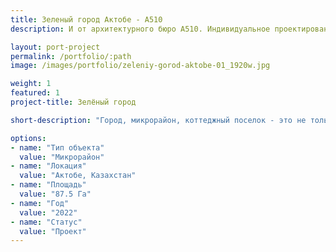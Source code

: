 ```yaml
---
title: Зеленый город Актобе - А510
description: И от архитектурного бюро А510. Индивидуальное проектирование на заказ.

layout: port-project
permalink: /portfolio/:path
image: /images/portfolio/zeleniy-gorod-aktobe-01_1920w.jpg

weight: 1
featured: 1
project-title: Зелёный город

short-description: "Город, микрорайон, коттеджный поселок - это не только дома и квартиры, где вы проводите время внутри своих стен. Здесь вы идёте на ужин в ресторан, гуляете с коляской в парке, едете на самокате в школу. Это красивое и безопасное пространство, созданное для человека, место, которое вы любите и цените, место, которое вы зовете домом. Город - это комфортная среда, которую мы продумали для вас."

options:
- name: "Тип объекта"
  value: "Микрорайон"
- name: "Локация"
  value: "Актобе, Казахстан"
- name: "Площадь"
  value: "87.5 Га"
- name: "Год"
  value: "2022"
- name: "Статус"
  value: "Проект"
---
```

